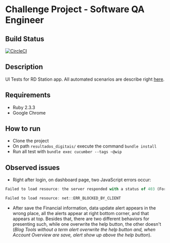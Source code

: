 # Challenge Project - Software QA Engineer

## Build Status

[![CircleCI](https://circleci.com/gh/vhsantos26/resultados_digitais.svg?style=shield&circle-token=426eec69a01e4ff52018e7d76474e03255ba349a)](https://circleci.com/gh/vhsantos26/resultados_digitais)

## Description

UI Tests for RD Station app. All automated scenarios are describe right [here](https://github.com/vhsantos26/resultados_digitais/blob/master/features/specifications/connect/base_of_leads.feature).

## Requirements

- Ruby 2.3.3
- Google Chrome

## How to run

- Clone the project
- On path `resultados_digitais/` execute the command `bundle install`
- Run all test with `bundle exec cucumber --tags ~@wip`

## Observed issues

* Right after login, on dashboard page, two JavaScript errors occur:

```javascript
Failed to load resource: the server responded with a status of 403 (Forbidden)
```
```javascript
Failed to load resource: net::ERR_BLOCKED_BY_CLIENT
```

* After save the Financial information, data update alert appears in the wrong place, all the alerts appear at right bottom corner, and that appears at top. Besides that, there are two different behaviors for presenting such, while one overwrite the help button, the other doesn't (*Blog Tools without a term alert overwrite the help button and, when Account Overview are save, alert show up above the help button*).
